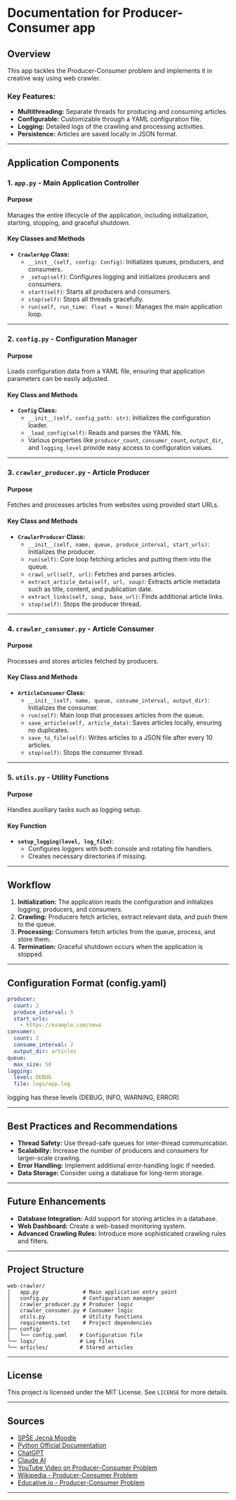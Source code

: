
# Documentation for Producer-Consumer app

## Overview
This app tackles the Producer-Consumer problem and implements it in creative way using web crawler.


### Key Features:
- **Multithreading:** Separate threads for producing and consuming articles.
- **Configurable:** Customizable through a YAML configuration file.
- **Logging:** Detailed logs of the crawling and processing activities.
- **Persistence:** Articles are saved locally in JSON format.

---

## Application Components

### 1. `app.py` - Main Application Controller

#### Purpose
Manages the entire lifecycle of the application, including initialization, starting, stopping, and graceful shutdown.

#### Key Classes and Methods

- **`CrawlerApp` Class:**
  - `__init__(self, config: Config)`: Initializes queues, producers, and consumers.
  - `_setup(self)`: Configures logging and initializes producers and consumers.
  - `start(self)`: Starts all producers and consumers.
  - `stop(self)`: Stops all threads gracefully.
  - `run(self, run_time: float = None)`: Manages the main application loop.

---

### 2. `config.py` - Configuration Manager

#### Purpose
Loads configuration data from a YAML file, ensuring that application parameters can be easily adjusted.

#### Key Class and Methods

- **`Config` Class:**
  - `__init__(self, config_path: str)`: Initializes the configuration loader.
  - `_load_config(self)`: Reads and parses the YAML file.
  - Various properties like `producer_count`, `consumer_count`, `output_dir`, and `logging_level` provide easy access to configuration values.

---

### 3. `crawler_producer.py` - Article Producer

#### Purpose
Fetches and processes articles from websites using provided start URLs.

#### Key Class and Methods

- **`CrawlerProducer` Class:**
  - `__init__(self, name, queue, produce_interval, start_urls)`: Initializes the producer.
  - `run(self)`: Core loop fetching articles and putting them into the queue.
  - `crawl_url(self, url)`: Fetches and parses articles.
  - `extract_article_data(self, url, soup)`: Extracts article metadata such as title, content, and publication date.
  - `extract_links(self, soup, base_url)`: Finds additional article links.
  - `stop(self)`: Stops the producer thread.

---

### 4. `crawler_consumer.py` - Article Consumer

#### Purpose
Processes and stores articles fetched by producers.

#### Key Class and Methods

- **`ArticleConsumer` Class:**
  - `__init__(self, name, queue, consume_interval, output_dir)`: Initializes the consumer.
  - `run(self)`: Main loop that processes articles from the queue.
  - `save_article(self, article_data)`: Saves articles locally, ensuring no duplicates.
  - `save_to_file(self)`: Writes articles to a JSON file after every 10 articles.
  - `stop(self)`: Stops the consumer thread.

---

### 5. `utils.py` - Utility Functions

#### Purpose
Handles auxiliary tasks such as logging setup.

#### Key Function

- **`setup_logging(level, log_file)`**:
  - Configures loggers with both console and rotating file handlers.
  - Creates necessary directories if missing.

---

## Workflow
1. **Initialization:** The application reads the configuration and initializes logging, producers, and consumers.
2. **Crawling:** Producers fetch articles, extract relevant data, and push them to the queue.
3. **Processing:** Consumers fetch articles from the queue, process, and store them.
4. **Termination:** Graceful shutdown occurs when the application is stopped.

---

## Configuration Format (config.yaml)
```yaml
producer:
  count: 2
  produce_interval: 5
  start_urls:
    - https://example.com/news
consumer:
  count: 2
  consume_interval: 2
  output_dir: articles
queue:
  max_size: 50
logging:
  level: DEBUG
  file: logs/app.log
```
logging has these levels (DEBUG, INFO, WARNING, ERROR)

---

## Best Practices and Recommendations
- **Thread Safety:** Use thread-safe queues for inter-thread communication.
- **Scalability:** Increase the number of producers and consumers for larger-scale crawling.
- **Error Handling:** Implement additional error-handling logic if needed.
- **Data Storage:** Consider using a database for long-term storage.

---

## Future Enhancements
- **Database Integration:** Add support for storing articles in a database.
- **Web Dashboard:** Create a web-based monitoring system.
- **Advanced Crawling Rules:** Introduce more sophisticated crawling rules and filters.

---


## Project Structure

```
web-crawler/
│   app.py              # Main application entry point
│   config.py           # Configuration manager
│   crawler_producer.py # Producer logic
│   crawler_consumer.py # Consumer logic
│   utils.py            # Utility functions
│   requirements.txt    # Project dependencies
├── config/
│   └── config.yaml    # Configuration file
└── logs/              # Log files
└── articles/          # Stored articles
```

---

## License

This project is licensed under the MIT License. See `LICENSE` for more details.

---

## Sources

- [SPŠE Jecná Moodle](https://moodle.spsejecna.cz/mod/page/view.php?id=1940)
- [Python Official Documentation](https://docs.python.org/3/)
- [ChatGPT](https://chatgpt.com/)
- [Claude AI](https://claude.ai/)
- [YouTube Video on Producer-Consumer Problem](https://www.youtube.com/watch?v=Qx3P2wazwI0&)
- [Wikipedia - Producer-Consumer Problem](https://en.wikipedia.org/wiki/Producer%E2%80%93consumer_problem)
- [Educative.io - Producer-Consumer Problem](https://www.educative.io/answers/what-is-the-producer-consumer-problem)

---